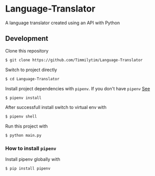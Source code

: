 # Language-Translator
A language translator created using an API with Python

## Development
Clone this repository
```bash
$ git clone https://github.com/Timmilytim/Language-Translator
```
Switch to project directly
```bash
$ cd Language-Translator
```
Install project dependencies with `pipenv`. If you don't have `pipenv` [See](#how-to-install-pipenv)
```bash
$ pipenv install
```
After successfull install switch to virtual env with
```bash
$ pipenv shell
```
Run this project with
```bash
$ python main.py
```

### How to install `pipenv`
Install pipenv globally with
```bash
$ pip install pipenv
```
